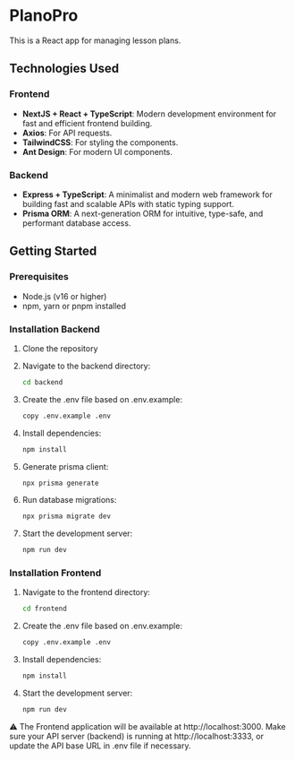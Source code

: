 # PlanoPro

This is a React app for managing lesson plans.

## Technologies Used

### Frontend

- **NextJS + React + TypeScript**: Modern development environment for fast and efficient frontend building.
- **Axios**: For API requests.
- **TailwindCSS**: For styling the components.
- **Ant Design**: For modern UI components.

### Backend

- **Express + TypeScript**: A minimalist and modern web framework for building fast and scalable APIs with static typing support.
- **Prisma ORM**: A next-generation ORM for intuitive, type-safe, and performant database access.

## Getting Started

### Prerequisites

- Node.js (v16 or higher)
- npm, yarn or pnpm installed

### Installation Backend

1. Clone the repository

2. Navigate to the backend directory:
   ```bash
   cd backend
   ```
3. Create the .env file based on .env.example:
   ```bash
   copy .env.example .env
   ```
4. Install dependencies:
   ```bash
   npm install
   ```
5. Generate prisma client:
   ```bash
   npx prisma generate
   ```
6. Run database migrations:
   ```bash
   npx prisma migrate dev
   ```
7. Start the development server:
   ```bash
   npm run dev
   ```

### Installation Frontend

1. Navigate to the frontend directory:

   ```bash
   cd frontend
   ```

2. Create the .env file based on .env.example:

   ```bash
   copy .env.example .env
   ```

3. Install dependencies:

   ```bash
   npm install
   ```

4. Start the development server:

   ```bash
   npm run dev
   ```

⚠️ The Frontend application will be available at http://localhost:3000.
Make sure your API server (backend) is running at http://localhost:3333, or update the API base URL in .env file if necessary.
